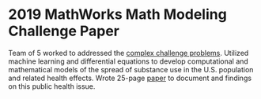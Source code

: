 # 2019 MathWorks Math Modeling Challenge Paper
Team of 5 worked to addressed the [complex challenge problems](https://m3challenge.siam.org/sites/default/files/uploads/M3%20Challenge%20PROBLEM_2019_FINAL.pdf).
Utilized machine learning and differential equations to develop computational and mathematical models of the spread of substance use in the U.S. population and related health effects.  Wrote 25-page [paper](https://github.com/arnavbansal1/2019-MathWorks-Math-Modeling-Challenge-Paper/blob/master/2019%20MathWorks%20Math%20Modeling%20Challenge%20Paper.pdf) to document and findings on this public health issue.
